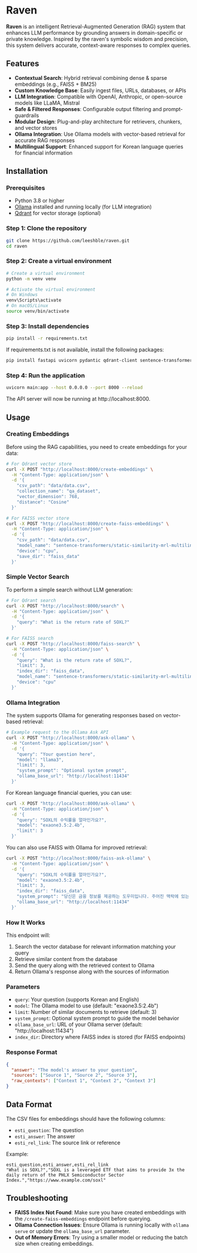 # Raven

**Raven** is an intelligent Retrieval-Augmented Generation (RAG) system that enhances LLM performance by grounding answers in domain-specific or private knowledge. Inspired by the raven's symbolic wisdom and precision, this system delivers accurate, context-aware responses to complex queries.

## Features

- **Contextual Search**: Hybrid retrieval combining dense & sparse embeddings (e.g., FAISS + BM25)
- **Custom Knowledge Base**: Easily ingest files, URLs, databases, or APIs
- **LLM Integration**: Compatible with OpenAI, Anthropic, or open-source models like LLaMA, Mistral
- **Safe & Filtered Responses**: Configurable output filtering and prompt-guardrails
- **Modular Design**: Plug-and-play architecture for retrievers, chunkers, and vector stores
- **Ollama Integration**: Use Ollama models with vector-based retrieval for accurate RAG responses
- **Multilingual Support**: Enhanced support for Korean language queries for financial information

## Installation

### Prerequisites

- Python 3.8 or higher
- [Ollama](https://ollama.ai/) installed and running locally (for LLM integration)
- [Qdrant](https://qdrant.tech/) for vector storage (optional)

### Step 1: Clone the repository

```bash
git clone https://github.com/leeshble/raven.git
cd raven
```

### Step 2: Create a virtual environment

```bash
# Create a virtual environment
python -m venv venv

# Activate the virtual environment
# On Windows
venv\Scripts\activate
# On macOS/Linux
source venv/bin/activate
```

### Step 3: Install dependencies

```bash
pip install -r requirements.txt
```

If requirements.txt is not available, install the following packages:

```bash
pip install fastapi uvicorn pydantic qdrant-client sentence-transformers faiss-cpu pandas ollama
```

### Step 4: Run the application

```bash
uvicorn main:app --host 0.0.0.0 --port 8000 --reload
```

The API server will now be running at http://localhost:8000.

## Usage

### Creating Embeddings

Before using the RAG capabilities, you need to create embeddings for your data:

```bash
# For Qdrant vector store
curl -X POST "http://localhost:8000/create-embeddings" \
  -H "Content-Type: application/json" \
  -d '{
    "csv_path": "data/data.csv",
    "collection_name": "qa_dataset",
    "vector_dimension": 768,
    "distance": "Cosine"
  }'

# For FAISS vector store
curl -X POST "http://localhost:8000/create-faiss-embeddings" \
  -H "Content-Type: application/json" \
  -d '{
    "csv_path": "data/data.csv",
    "model_name": "sentence-transformers/static-similarity-mrl-multilingual-v1",
    "device": "cpu",
    "save_dir": "faiss_data"
  }'
```

### Simple Vector Search

To perform a simple search without LLM generation:

```bash
# For Qdrant search
curl -X POST "http://localhost:8000/search" \
  -H "Content-Type: application/json" \
  -d '{
    "query": "What is the return rate of SOXL?"
  }'

# For FAISS search
curl -X POST "http://localhost:8000/faiss-search" \
  -H "Content-Type: application/json" \
  -d '{
    "query": "What is the return rate of SOXL?",
    "limit": 3,
    "index_dir": "faiss_data",
    "model_name": "sentence-transformers/static-similarity-mrl-multilingual-v1",
    "device": "cpu"
  }'
```

### Ollama Integration

The system supports Ollama for generating responses based on vector-based retrieval:

```bash
# Example request to the Ollama Ask API
curl -X POST "http://localhost:8000/ask-ollama" \
  -H "Content-Type: application/json" \
  -d '{
    "query": "Your question here",
    "model": "llama3",
    "limit": 3,
    "system_prompt": "Optional system prompt",
    "ollama_base_url": "http://localhost:11434"
  }'
```

For Korean language financial queries, you can use:

```bash
curl -X POST "http://localhost:8000/ask-ollama" \
  -H "Content-Type: application/json" \
  -d '{
    "query": "SOXL의 수익률을 얼마인가요?",
    "model": "exaone3.5:2.4b",
    "limit": 3
  }'
```

You can also use FAISS with Ollama for improved retrieval:

```bash
curl -X POST "http://localhost:8000/faiss-ask-ollama" \
  -H "Content-Type: application/json" \
  -d '{
    "query": "SOXL의 수익률을 얼마인가요?",
    "model": "exaone3.5:2.4b",
    "limit": 3,
    "index_dir": "faiss_data",
    "system_prompt": "당신은 금융 정보를 제공하는 도우미입니다. 주어진 맥락에 있는 정보를 기반으로만 답변하세요.",
    "ollama_base_url": "http://localhost:11434"
  }'
```

### How It Works

This endpoint will:
1. Search the vector database for relevant information matching your query
2. Retrieve similar content from the database
3. Send the query along with the retrieved context to Ollama
4. Return Ollama's response along with the sources of information

### Parameters

- `query`: Your question (supports Korean and English)
- `model`: The Ollama model to use (default: "exaone3.5:2.4b")
- `limit`: Number of similar documents to retrieve (default: 3)
- `system_prompt`: Optional system prompt to guide the model behavior
- `ollama_base_url`: URL of your Ollama server (default: "http://localhost:11434")
- `index_dir`: Directory where FAISS index is stored (for FAISS endpoints)

### Response Format

```json
{
  "answer": "The model's answer to your question",
  "sources": ["Source 1", "Source 2", "Source 3"],
  "raw_contexts": ["Context 1", "Context 2", "Context 3"]
}
```

## Data Format

The CSV files for embeddings should have the following columns:
- `esti_question`: The question
- `esti_answer`: The answer
- `esti_rel_link`: The source link or reference

Example:
```
esti_question,esti_answer,esti_rel_link
"What is SOXL?","SOXL is a leveraged ETF that aims to provide 3x the daily return of the PHLX Semiconductor Sector Index.","https://www.example.com/soxl"
```

## Troubleshooting

- **FAISS Index Not Found**: Make sure you have created embeddings with the `/create-faiss-embeddings` endpoint before querying.
- **Ollama Connection Issues**: Ensure Ollama is running locally with `ollama serve` or update the `ollama_base_url` parameter.
- **Out of Memory Errors**: Try using a smaller model or reducing the batch size when creating embeddings.
